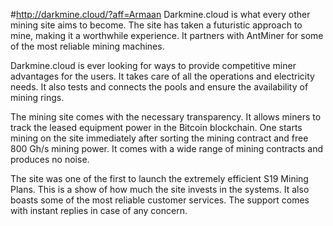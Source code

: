 #http://darkmine.cloud/?aff=Armaan
Darkmine.cloud is what every other mining site aims to become. The site has taken a futuristic approach to mine, making it a worthwhile experience. It partners with AntMiner for some of the most reliable mining machines. 

Darkmine.cloud is ever looking for ways to provide competitive miner advantages for the users. It takes care of all the operations and electricity needs. It also tests and connects the pools and ensure the availability of mining rings. 

The mining site comes with the necessary transparency. It allows miners to track the leased equipment power in the Bitcoin blockchain. One starts mining on the site immediately after sorting the mining contract and free 800 Gh/s mining power. It comes with a wide range of mining contracts and produces no noise. 

The site was one of the first to launch the extremely efficient S19 Mining Plans. This is a show of how much the site invests in the systems. It also boasts some of the most reliable customer services. The support comes with instant replies in case of any concern.
